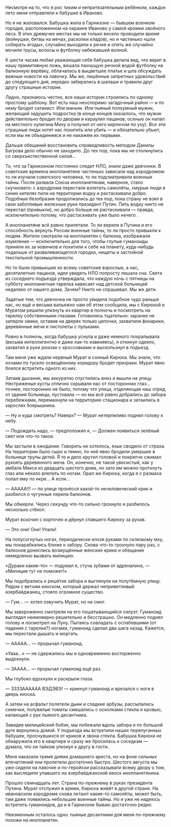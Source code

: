 Несмотря на то, что я рос тихим и непритязательным ребёнком, каждое лето меня отправляли к бабушке в Иваново. 

Но я не жаловался. Бабушка жила в Гарнизоне — бывшем военном городке, расположенном на окраине Иваново у самой кромки хвойного леса. В этих дремучих местах мы не только весело проводили время (войнушки, битвы на мечах, раскопки кладов), но и частенько «шли собирать ягоды», случайно выходили к речке и опять же случайно мочили трусы, волосы и футболку набежавшей волной.

К шести часам любая уважающая себя бабушка делала вид, что верит в нашу примитивную ложь, вешала пахнущую речной водой футболку на балконную верёвку, облачалась в выцветшее платье и шла обсуждать важные новости на лавочку. Мы же, лишённые запретных удовольствий до следующего дня, нередко забирались в шалаши и травили друг другу страшные истории.

Ладно, признаюсь честно, все наши истории строились по одному простому шаблону. Вот есть наш неоспоримо загадочный район — и по нему бродит сатанист. Или маньяк. Или пьяный полоумный мужик, желающий задушить подростка (в конце концов оказалось, что мужик действительно бродил по дворам и караулил пацанов; осенью он напал на местного хулигана Миху и получил от него кирпичом по уху). Все эти страшные люди хотят нас похитить или убить — и обязательно убьют, если мы не объединимся и не накажем их первыми. 

Дальше обещаний восстановить справедливость методом Данилы Багрова дело обычно не заходило. До тех пор, пока мы не столкнулись со сверхъестественной силой…

То, что за Гарнизоном постоянно следит НЛО, знали даже девчонки. В советские времена инопланетяне частенько зависали над аэродромом: то ли изучали советского человека, то ли подсматривали военные тайны. После развала Союза инопланетянам, наверное, стало скучновато: с аэродрома перестали взлетать самолёты, хмурые люди в синих кителях пили на территории водку и растаскивали добро. Подобные безобразия продолжались до тех пор, пока страну не взял в свои заботливые железные руки президент Путин. Пить водку никто не перестал (привыкли), но добро больше не растаскивали — правда, исключительно потому, что растаскивать уже было нечего .

А инопланетяне всё равно прилетали. То ли верили в Путина и его способность вернуть России военные тайны, то ли просто привыкли к людям. Жители смотрели на инопланетян с балкона, изображали изумление — исключительно для того, чтобы глупые гуманоиды приняли их за новичков и похитили к себе на планету, куда-нибудь подальше от разваливающегося городка, нищеты и застойной текстильной промышленности.

Но то были привыкшие ко всему советские взрослые, а нас, десятилетних пацанов, идея увидеть НЛО попросту лишала сна. Света из соседнего подъезда утверждала, что каждую ночь с пятницы на субботу инопланетная тарелка нависает над детской больницей недалеко от нашего дома. Зачем? Никто не спрашивал. Мы же дети.

Задетые тем, что девчонка не просто увидела подобное чудо раньше нас, но ещё и весьма вальяжно нам об этом сообщила, мы с Кирюхой и Муратом решили улизнуть из квартир в полночь и посмотреть на тарелку собственными глазами. Готовились тщательно: заранее не заперли замки, оставив на дверях только цепочки, захватили фонарики, деревянные мечи и пистолеты с пульками.

Ровно в полночь, когда бабушка уснула и даже немного похрапывала (весьма интеллигентно и даже как-то извиняясь), я откинул одеяло, захватил в руки рюкзак с кроссовками и выскользнул в подъезд.

Там меня уже ждали нервный Мурат и сонный Кирюха. Мы знали, что ночами по тускло освещённому коридору бродят призраки. Мурат явно боялся встретить одного из них.

Затаив дыхание, мы аккуратно спустились вниз и вышли на улицу. Нестриженые кусты отлично скрывали нас от посторонних глаз… точнее, посторонних не было, потому что улица, отделяющая наш отряд от здания больницы, пустовала — но мы всё равно добрались до забора перебежками, перемахнули на территорию стационара и затаились в зарослях боярышника.

— Ну и куда смотреть? Наверх? — Мурат нетерпеливо поднял голову к небу.

— Подождать надо, — предположил я, — Должен появиться зелёный свет или что-то такое.

Мы застыли в ожидании. Говорить не хотелось, язык сводило от страха. На территории было сыро и темно, по ней явно бродили умершие в больнице трупы детей. Я то и дело крутил головой и покрепче сжимал рукоять деревянного меча. Он, конечно, не такой увесистый, как у амбала Макса из двадцать шестого дома, но зато им можно проткнуть глаз или нехило влепить по ногам. Орал же Кирюха, когда я с размаха попал ему по икре… А если…

— ААААА!!! — по улице пронёсся какой-то нечеловеческий крик и разбился о чугунные перила балконов.

Мы обмерли. Через секунду что-то сильно грохнуло и разбилось несколько стёкол.

Мурат вскочил с корточек и дёрнул спавшего Кирюху за рукав.

— Это они! Они! Упали!

На полусогнутых ногах, периодически елозя руками по склизкому мху, мы покарабкались ближе к забору. Снова что-то грохнуло пару раз, с балконов донеслись возмущённые женские крики и обещание немедленно вызвать милицию.

«Дураки какие-то» — подумал я, стуча зубами от адреналина, — «Милиция тут не поможет!».

Мы подобрались к решётке забора и выглянули на полутёмную улицу. Рядом с ветхим киоском, который держал неприветливый азербайджанец, стояло огромное существо.

— Гум… — хотел озвучить Мурат, но не смог.

Мы завороженно смотрели на его пошатывающийся силуэт. Гуманоид выглядел неимоверно решительно и бесстрашно. Он медленно поднял голову и посмотрел на Луну. Пытаясь совладать с ослабевшими (от падения с тарелки?) ногами, гуманоид сделал два шага назад. Кажется, мы перестали дышать и моргать.

— ААААА… — прорычал гуманоид.

«Уааа…» — не сдержались мы и одновременно восторженно выдохнули.

— ЗАААА… — прорычал гуманоид ещё раз.

Мы глубоко вдохнули и раскрыли глаза.

— ЗЗЗЗАААААА ВЭДЭВЭ! — крикнул гуманоид и врезался с ноги в дверь киоска.

А затем на асфальт полетели дыни и сладкие арбузы, рассыпались семечки, полувялые томаты смешались с осколками стекла и кровью, капающей с рук пьяного десантника.

Завидев милицейский бобик, мы побежали вдоль забора и по большой дуге вернулись домой. У подъезда мы встретили наших перепуганных бабушек, проснувшихся от криков и звона стекла. Бабушка Кирюхи не обнаружила его в квартире и сразу же бросилась к соседкам — думала, что он тайком улизнул к другу в гости.

Меня наказали тремя днями домашнего ареста, но на фоне сильных впечатлений они пролетели достаточно быстро. Шестого августа мы уже сидели на лавочке и по-геройски рассказывали всему двору о том, как выследили упавшего на азербайджанский киоск инопланетянина.

Прошло семнадцать лет. Страна по-прежнему в руках президента Путина. Мурат отслужил в армии, Кирюха живёт в другой стране. На ивановском аэродроме снова летают какие-то самолёты, может быть, там даже появились небольшие военные тайны. Но я уже не надеюсь встретить гуманоидов, да и в Гарнизоне бываю достаточно редко.

Неизменным осталось одно: пьяные десантники для меня по-прежнему похожи на инопланетян.
